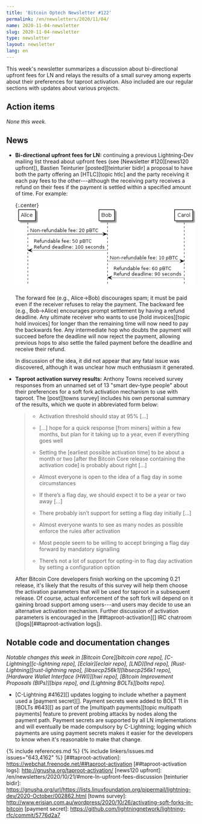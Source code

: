 ```yaml
---
title: 'Bitcoin Optech Newsletter #122'
permalink: /en/newsletters/2020/11/04/
name: 2020-11-04-newsletter
slug: 2020-11-04-newsletter
type: newsletter
layout: newsletter
lang: en
---
```

This week's newsletter summarizes a discussion about bi-directional
upfront fees for LN and relays the results of a small survey among
experts about their preferences for taproot activation.  Also included
are our regular sections with updates about various projects.

## Action items

*None this week.*

## News

- **Bi-directional upfront fees for LN:** continuing a previous
  Lightning-Dev mailing list thread about upfront fees (see [Newsletter
  #120][news120 upfront]), Bastien Teinturier [posted][teinturier bidir]
  a proposal to have both the party offering an [HTLC][topic htlc] and
  the party receiving it each pay fees to the other---although the
  receiving party receives a refund on their fees if the payment is
  settled within a specified amount of time.  For example:

  {:.center}
  ![Alice routes a payment through Bob to Carol with bi-directional upfront fees](/img/posts/2020-11-bi-directional-upfront.png)

  The forward fee (e.g., Alice→Bob) discourages spam; it must be paid
  even if the receiver refuses to relay the payment.  The backward fee
  (e.g., Bob→Alice) encourages prompt settlement by having a refund
  deadline.  Any ultimate receiver who wants to use [hold
  invoices][topic hold invoices] for longer than the remaining time
  will now need to pay the backwards fee.  Any intermediate hop who
  doubts the payment will succeed before the deadline will now reject
  the payment, allowing previous hops to also settle the failed
  payment before the deadline and receive their refund.

  In discussion of the idea, it did not appear that any fatal issue
  was discovered, although it was unclear how much enthusiasm it
  generated.

- **Taproot activation survey results:** Anthony Towns received survey
  responses from an unnamed set of 13 "smart dev-type people" about
  their preferences for a soft fork activation mechanism to use with
  taproot.  The [post][towns survey] includes his own personal summary
  of the results, which we quote in abbreviated form below:

  > - Activation threshold should stay at 95% [...]
  >
  > - [...] hope for a quick response [from miners] within a few
  >   months, but plan for it taking up to a year, even if everything
  >   goes well
  >
  > - Setting the [earliest possible activation time] to be about a
  >   month or two [after the Bitcoin Core release containing the
  >   activation code] is probably about right [...]
  >
  > - Almost everyone is open to the idea of a flag day in some
  >   circumstances
  >
  > - If there’s a flag day, we should expect it to be a year or two
  >   away [...]
  >
  > - There probably isn’t support for setting a flag day initially
  >   [...]
  >
  > - Almost everyone wants to see as many nodes as possible enforce
  >   the rules after activation
  >
  > - Most people seem to be willing to accept bringing a flag day
  >   forward by mandatory signalling
  >
  > - There’s not a lot of support for opting-in to flag day
  >   activation by setting a configuration option

  After Bitcoin Core developers finish working on the upcoming 0.21
  release, it's likely that the results of this survey will help them
  choose the activation parameters that will be used for taproot in a
  subsequent release.  Of course, actual enforcement of the soft fork
  will depend on it gaining broad support among users---and users may
  decide to use an alternative activation mechanism.  Further
  discussion of activation parameters is encouraged in the
  [##taproot-activation][] IRC chatroom ([logs][##taproot-activation
  logs]).

## Notable code and documentation changes

*Notable changes this week in [Bitcoin Core][bitcoin core repo],
[C-Lightning][c-lightning repo], [Eclair][eclair repo], [LND][lnd repo],
[Rust-Lightning][rust-lightning repo], [libsecp256k1][libsecp256k1 repo],
[Hardware Wallet Interface (HWI)][hwi repo], [Bitcoin Improvement Proposals
(BIPs)][bips repo], and [Lightning BOLTs][bolts repo].*

- [C-Lightning #4162][] updates logging to include whether a payment used
  a [payment secret][]. Payment secrets were added to BOLT 11 in [BOLTs #643][]
  as part of the [multipath payments][topic multipath payments] feature to prevent probing attacks by nodes
  along the payment path. Payment secrets are supported by all LN
  implementations and will eventually be made compulsory by C-Lightning; logging
  which payments are using payment secrets makes it easier for the developers to
  know when it's reasonable to make that change.

{% include references.md %}
{% include linkers/issues.md issues="643,4162" %}
[##taproot-activation]: https://webchat.freenode.net/##taproot-activation
[##taproot-activation logs]: http://gnusha.org/taproot-activation/
[news120 upfront]: /en/newsletters/2020/10/21/#more-ln-upfront-fees-discussion
[teinturier bidir]: https://gnusha.org/url/https://lists.linuxfoundation.org/pipermail/lightning-dev/2020-October/002862.html
[towns survey]: http://www.erisian.com.au/wordpress/2020/10/26/activating-soft-forks-in-bitcoin
[payment secret]: https://github.com/lightningnetwork/lightning-rfc/commit/5776d2a7
